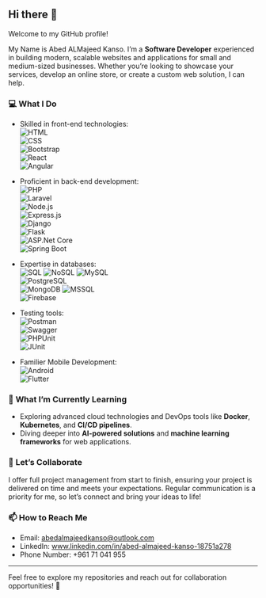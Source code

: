 ## Hi there 👋  

Welcome to my GitHub profile!  

My Name is Abed ALMajeed Kanso. I’m a **Software Developer** experienced in building modern, scalable websites and applications for small and medium-sized businesses. Whether you’re looking to showcase your services, develop an online store, or create a custom web solution, I can help.  

### 💻 **What I Do**  
- Skilled in front-end technologies:  
  ![HTML](https://img.shields.io/badge/HTML-E34F26?style=flat-square&logo=html5&logoColor=white)  
  ![CSS](https://img.shields.io/badge/CSS-1572B6?style=flat-square&logo=css3&logoColor=white)  
  ![Bootstrap](https://img.shields.io/badge/Bootstrap-563D7C?style=flat-square&logo=bootstrap&logoColor=white)  
  ![React](https://img.shields.io/badge/React-61DAFB?style=flat-square&logo=react&logoColor=white)  
  ![Angular](https://img.shields.io/badge/Angular-DD0031?style=flat-square&logo=angular&logoColor=white)  

- Proficient in back-end development:  
  ![PHP](https://img.shields.io/badge/PHP-777BB4?style=flat-square&logo=php&logoColor=white)  
  ![Laravel](https://img.shields.io/badge/Laravel-FF2D20?style=flat-square&logo=laravel&logoColor=white)  
  ![Node.js](https://img.shields.io/badge/Node.js-339933?style=flat-square&logo=nodedotjs&logoColor=white)  
  ![Express.js](https://img.shields.io/badge/Express.js-000000?style=flat-square&logo=express&logoColor=white)  
  ![Django](https://img.shields.io/badge/Django-092E20?style=flat-square&logo=django&logoColor=white)  
  ![Flask](https://img.shields.io/badge/Flask-000000?style=flat-square&logo=flask&logoColor=white)  
  ![ASP.Net Core](https://img.shields.io/badge/ASP.Net_Core-512BD4?style=flat-square&logo=dotnet&logoColor=white)  
  ![Spring Boot](https://img.shields.io/badge/Spring_Boot-6DB33F?style=flat-square&logo=springboot&logoColor=white)  

- Expertise in databases:  
  ![SQL](https://img.shields.io/badge/SQL-003B57?style=flat-square&logo=microsoftsqlserver&logoColor=white)
  ![NoSQL](https://img.shields.io/badge/NoSQL-005571?style=flat-square&logo=nosql&logoColor=white)
  ![MySQL](https://img.shields.io/badge/MySQL-4479A1?style=flat-square&logo=mysql&logoColor=white)  
  ![PostgreSQL](https://img.shields.io/badge/PostgreSQL-336791?style=flat-square&logo=postgresql&logoColor=white)  
  ![MongoDB](https://img.shields.io/badge/MongoDB-47A248?style=flat-square&logo=mongodb&logoColor=white)
  ![MSSQL](https://img.shields.io/badge/MSSQL-CC2927?style=flat-square&logo=microsoftsqlserver&logoColor=white)    
  ![Firebase](https://img.shields.io/badge/Firebase-FFCA28?style=flat-square&logo=firebase&logoColor=white)  

- Testing tools:  
  ![Postman](https://img.shields.io/badge/Postman-FF6C37?style=flat-square&logo=postman&logoColor=white)  
  ![Swagger](https://img.shields.io/badge/Swagger-85EA2D?style=flat-square&logo=swagger&logoColor=white)  
  ![PHPUnit](https://img.shields.io/badge/PHPUnit-777BB4?style=flat-square&logo=php&logoColor=white)  
  ![JUnit](https://img.shields.io/badge/JUnit-25A162?style=flat-square&logo=junit5&logoColor=white)  

- Familier Mobile Development:  
  ![Android](https://img.shields.io/badge/Android-3DDC84?style=flat-square&logo=android&logoColor=white)  
  ![Flutter](https://img.shields.io/badge/Flutter-02569B?style=flat-square&logo=flutter&logoColor=white)  


### 🌱 **What I’m Currently Learning**  
- Exploring advanced cloud technologies and DevOps tools like **Docker**, **Kubernetes**, and **CI/CD pipelines**.  
- Diving deeper into **AI-powered solutions** and **machine learning frameworks** for web applications.  

### 🤝 **Let’s Collaborate**  
I offer full project management from start to finish, ensuring your project is delivered on time and meets your expectations. Regular communication is a priority for me, so let’s connect and bring your ideas to life!  

### 📫 **How to Reach Me**  
- Email: abedalmajeedkanso@outlook.com
- LinkedIn: www.linkedin.com/in/abed-almajeed-kanso-18751a278
- Phone Number: +961 71 041 955

---
Feel free to explore my repositories and reach out for collaboration opportunities! 🚀  
